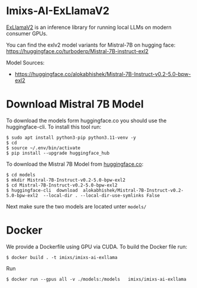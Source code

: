 # Imixs-AI-ExLlamaV2

[ExLlamaV2](https://github.com/turboderp/exllamav2)  is an inference library for running local LLMs on modern consumer GPUs.

You can find the exlv2 model variants for Mistral-7B on hugging face: https://huggingface.co/turboderp/Mistral-7B-instruct-exl2


Model Sources:

 - https://huggingface.co/alokabhishek/Mistral-7B-Instruct-v0.2-5.0-bpw-exl2



# Download Mistral 7B Model

To download the models form huggingface.co you should use the huggingface-cli. To install this tool  run:

```
$ sudo apt install python3-pip python3.11-venv -y
$ cd
$ source ~/.env/bin/activate
$ pip install --upgrade huggingface_hub
```


To download the Mistral 7B Model from [huggingface.co](https://huggingface.co/alokabhishek/Mistral-7B-Instruct-v0.2-5.0-bpw-exl2): 

```
$ cd models
$ mkdir Mistral-7B-Instruct-v0.2-5.0-bpw-exl2
$ cd Mistral-7B-Instruct-v0.2-5.0-bpw-exl2
$ huggingface-cli  download  alokabhishek/Mistral-7B-Instruct-v0.2-5.0-bpw-exl2  --local-dir . --local-dir-use-symlinks False
```

Next make sure the two models are located unter `models/`





# Docker

We provide a Dockerfile using GPU via CUDA. To build the Docker file run:

    $ docker build . -t imixs/imixs-ai-exllama

Run

    $ docker run --gpus all -v ./models:/models   imixs/imixs-ai-exllama



